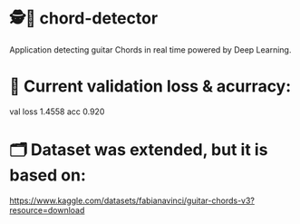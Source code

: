 # 🕵️🎼 chord-detector

Application detecting guitar Chords in real time powered by Deep Learning.

# 🎯 Current validation loss & acurracy:

val loss 1.4558 acc 0.920

# 🗂️ Dataset was extended, but it is based on:

https://www.kaggle.com/datasets/fabianavinci/guitar-chords-v3?resource=download
